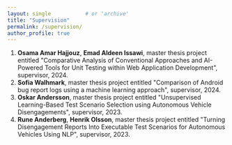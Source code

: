 ```yaml
---
layout: single           # or 'archive'
title: "Supervision"
permalink: /supervision/
author_profile: true
---
```


1. **Osama Amar Hajjouz**, **Emad Aldeen Issawi**, master thesis project entitled "Comparative Analysis of Conventional Approaches and AI-Powered Tools for Unit Testing within Web Application Development", supervisor, 2024.
2. **Sofia Walhmark**, master thesis project entitled "Comparison of Android bug report logs using a machine learning approach", supervisor, 2024.
3. **Oskar Andersson**, master thesis project entitled "Unsupervised Learning-Based Test Scenario Selection using Autonomous Vehicle Disengagements", supervisor, 2023.
4. **Rune Anderberg**, **Henrik Olsson**, master thesis project entitled "Turning Disengagement Reports Into Executable Test Scenarios for Autonomous Vehicles Using NLP", supervisor, 2023.
